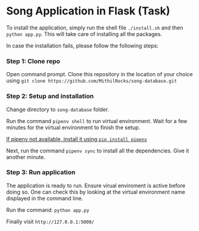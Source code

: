 # Song Application in Flask (Task)

To install the application, simply run the shell file `./install.sh` and then `python app.py`. This will take care of installing all the packages.

In case the installation fails, please follow the following steps:

### Step 1: Clone repo
Open command prompt. Clone this repository in the location of your choice using `git clone https://github.com/MithilRocks/song-database.git`

### Step 2: Setup and installation 
Change directory to `song-database` folder.

Run the command `pipenv shell` to run virtual environment. Wait for a few minutes for the virtual environment to finish the setup.

[If pipenv not available, install it using `pip install pipenv`](https://pypi.org/project/pipenv/)

Next, run the command `pipenv sync` to install all the dependencies. Give it another minute. 

### Step 3: Run application
The application is ready to run. Ensure virual enviroment is active before doing so. One can check this by looking at the virtual environment name displayed in the command line.

Run the command: `python app.py`

Finally visit `http://127.0.0.1:5000/`
